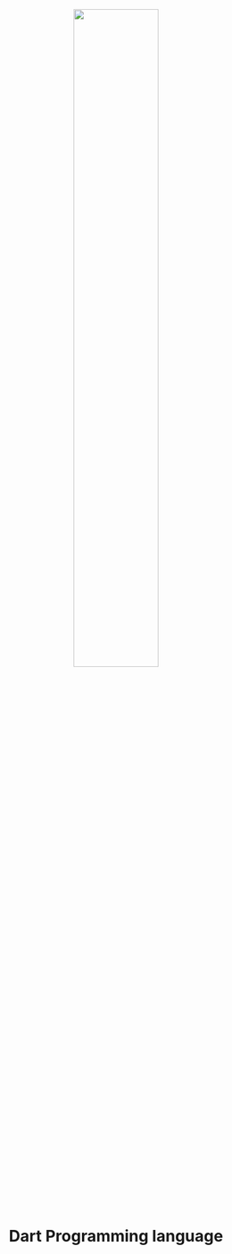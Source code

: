 <div align="center">  
    <img src="https://cdn.jsdelivr.net/gh/devicons/devicon@latest/icons/dart/dart-original-wordmark.svg" width="55%"/>   
    <h1>Dart Programming language</h1>
</div>